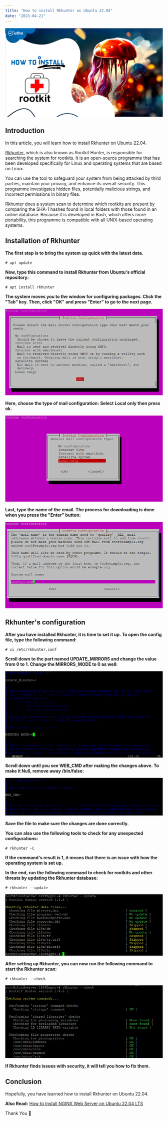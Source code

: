 ```yaml
---
title: "How to install Rkhunter on Ubuntu 22.04"
date: "2023-04-21"
---
```


![How to install Rkhunter on Ubuntu 22.04](images/How-to-install-Rkhunter-on-Ubuntu-22.04_utho.jpg)

## Introduction

In this article, you will learn how to install Rkhunter on Ubuntu 22.04.

[Rkhunter](https://en.wikipedia.org/wiki/Rkhunter), which is also known as Rootkit Hunter, is responsible for searching the system for rootkits. It is an open-source programme that has been developed specifically for Linux and operating systems that are based on Linux.

You can use the tool to safeguard your system from being attacked by third parties, maintain your privacy, and enhance its overall security. This programme investigates hidden files, potentially malicious strings, and incorrect permissions in binary files.

Rkhunter does a system scan to determine which rootkits are present by comparing the SHA-1 hashes found in local folders with those found in an online database. Because it is developed in Bash, which offers more portability, this programme is compatible with all UNIX-based operating systems.

## Installation of Rkhunter

**The first step is to bring the system up quick with the latest data.**

```
# apt update

```

**Now, type this command to install Rkhunter from Ubuntu's official repository:**

```
# apt install rkhunter

```

**The system moves you to the window for configuring packages. Click the "Tab" key. Then, click "OK" and press "Enter" to go to the next page.**

![How to install Rkhunter on Ubuntu 22.04](images/1-24.png)

**Here, choose the type of mail configuration:** **Select Local only then press ok.**

![How to install Rkhunter on Ubuntu 22.04](images/2-19.png)

**Last, type the name of the email. The process for downloading is done when you press the "Enter" button:**

![How to install Rkhunter on Ubuntu 22.04](images/3-18.png)

## Rkhunter's configuration

**After you have installed Rkhunter, it is time to set it up. To open the config file, type the following command:**

```
# vi /etc/rkhunter.conf

```

**Scroll down to the part named UPDATE\_MIRRORS and change the value from 0 to 1. Change the MIRRORS\_MODE to 0 as well:**

![value change](images/4-15.png)

**Scroll down until you see WEB\_CMD after making the changes above. To make it Null, remove away /bin/false:**

![remove words](images/5-16.png)

**Save the file to make sure the changes are done correctly.**

**You can also use the following tools to check for any unexpected configurations:**

```
# rkhunter -C

```

**If the command's result is 1, it means that there is an issue with how the operating system is set up.**

**In the end, run the following command to check for rootkits and other threats by updating the Rkhunter database:**

```
# rkhunter --update

```

![update](images/6-13.png)

**After setting up Rkhunter, you can now run the following command to start the Rkhunter scan:**

```
# rkhunter --check

```

![check](images/7-11.png)

**If Rkhunter finds issues with security, it will tell you how to fix them.**

## Conclusion

Hopefully, you have learned how to install Rkhunter on Ubuntu 22.04.

**Also Read:** [How to Install NGINX Web Server on Ubuntu 22.04 LTS](https://utho.com/docs/tutorial/how-to-install-nginx-web-server-on-ubuntu-22-04-lts/)

Thank You 🙂
